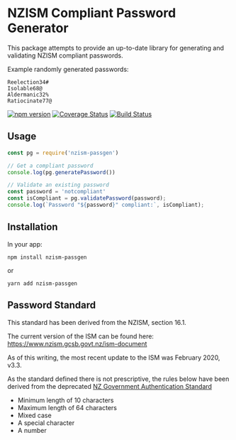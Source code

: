 # NZISM Compliant Password Generator

This package attempts to provide an up-to-date library for generating and validating NZISM compliant passwords.

Example randomly generated passwords:

```
Reelection34#
Isolable68@
Aldermanic32%
Ratiocinate77@
```

[![npm version](https://badge.fury.io/js/nzism-passgen.svg)](https://www.npmjs.com/package/nzism-passgen)
[![Coverage Status](https://coveralls.io/repos/github/cam8001/nzism-passgen/badge.svg?branch=master)](https://coveralls.io/github/cam8001/nzism-passgen?branch=master)
[![Build Status](https://travis-ci.org/cam8001/nzism-passgen.svg?branch=master)](https://travis-ci.org/cam8001/nzism-passgen)

## Usage

```javascript
const pg = require('nzism-passgen')

// Get a compliant password
console.log(pg.generatePassword())

// Validate an existing password
const password = 'notcompliant'
const isCompliant = pg.validatePassword(password);
console.log(`Password "${password}" compliant:`, isCompliant);
```

## Installation

In your app:

`npm install nzism-passgen`

or

`yarn add nzism-passgen`

## Password Standard

This standard has been derived from the NZISM, section 16.1.

The current version of the ISM can be found here: https://www.nzism.gcsb.govt.nz/ism-document

As of this writing, the most recent update to the ISM was  February 2020, v3.3.

As the standard defined there is not prescriptive, the rules below have been derived from the deprecated [NZ Government Authentication Standard](https://snapshot.ict.govt.nz/guidance-and-resources/standards-compliance/authentication-standards/password-standard/index.html)

- Minimum length of 10 characters
- Maximum length of 64 characters
- Mixed case
- A special character
- A number

